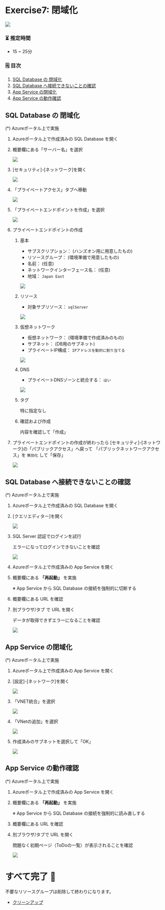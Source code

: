 # Exercise7: 閉域化

![](images/ex07-0000-closed.png)

### ⏳ 推定時間

- 15 ~ 25分

### 🗒️ 目次

1. [SQL Database の 閉域化](#sql-database-の-閉域化)
1. [SQL Database へ接続できないことの確認](#sql-database-へ接続できないことの確認)
1. [App Service の閉域化](#app-service-の閉域化)
1. [App Service の動作確認](#app-service-の動作確認)


## SQL Database の 閉域化

(*) Azureポータル上で実施

1. Azureポータル上で作成済みの SQL Database を開く

1. 概要欄にある「サーバー名」を選択

    ![](images/ex07-0101-closed.png)

1. [セキュリティ]-[ネットワーク]を開く

    ![](images/ex07-0102-closed.png)

1. 「プライベートアクセス」タブへ移動

    ![](images/ex07-0103-closed.png)

1. 「プライベートエンドポイントを作成」を選択

    ![](images/ex07-0104-closed.png)

1. プライベートエンドポイントの作成

    1. 基本

        * サブスクリプション： (ハンズオン用に用意したもの)
        * リソースグループ： (環境準備で用意したもの)
        * 名前： (任意)
        * ネットワークインターフェース名： (任意)
        * 地域： `Japan East`

        ![](images/ex07-0105-closed.png)

    1. リソース

        * 対象サブリソース： `sqlServer`

        ![](images/ex07-0106-closed.png)

    1. 仮想ネットワーク

        * 仮想ネットワーク： (環境準備で作成済みのもの)
        * サブネット： (DB用のサブネット)
        * プライベートIP構成： `IPアドレスを動的に割り当てる`

        ![](images/ex07-0107-closed.png)

    1. DNS

        * プライベートDNSゾーンと統合する： `はい`

        ![](images/ex07-0108-closed.png)

    1. タグ

        特に指定なし

    1. 確認および作成

        内容を確認して「作成」

1. プライベートエンドポイントの作成が終わったら
    [セキュリティ]-[ネットワーク]の「パブリックアクセス」へ戻って
    「パブリックネットワークアクセス」を `無効化` して「保存」

    ![](images/ex07-0109-closed.png)



## SQL Database へ接続できないことの確認

(*) Azureポータル上で実施

1. Azureポータル上で作成済みの SQL Database を開く

1. [クエリエディター]を開く

    ![](images/ex07-0201-closed.png)


1. SQL Server 認証でログインを試行

    エラーになってログインできないことを確認

    ![](images/ex07-0202-closed.png)


1. Azureポータル上で作成済みの App Service を開く

1. 概要欄にある **「再起動」** を実施

    ※ App Service から SQL Database の接続を強制的に切断する

1. 概要欄にある URL を確認

1. 別ブラウザ/タブ で URL を開く

    データが取得できずエラーになることを確認

    ![](images/ex07-0203-closed.png)




## App Service の閉域化

(*) Azureポータル上で実施

1. Azureポータル上で作成済みの App Service を開く

1. [設定]-[ネットワーク]を開く

    ![](images/ex07-0301-closed.png)

1. 「VNET統合」を選択

    ![](images/ex07-0302-closed.png)

1. 「VNetの追加」を選択

    ![](images/ex07-0303-closed.png)

1. 作成済みのサブネットを選択して「OK」

    ![](images/ex07-0304-closed.png)


## App Service の動作確認

(*) Azureポータル上で実施

1. Azureポータル上で作成済みの App Service を開く

1. 概要欄にある **「再起動」** を実施

    ※ App Service から SQL Database の接続を強制的に読み直しする

1. 概要欄にある URL を確認

1. 別ブラウザ/タブで URL を開く

    問題なく初期ページ（ToDoの一覧）が表示されることを確認

    ![](images/ex07-0401-closed.png)


# すべて完了 🎉

不要なリソースグループは削除して終わりになります。

* [クリーンアップ](exercise99.md)

